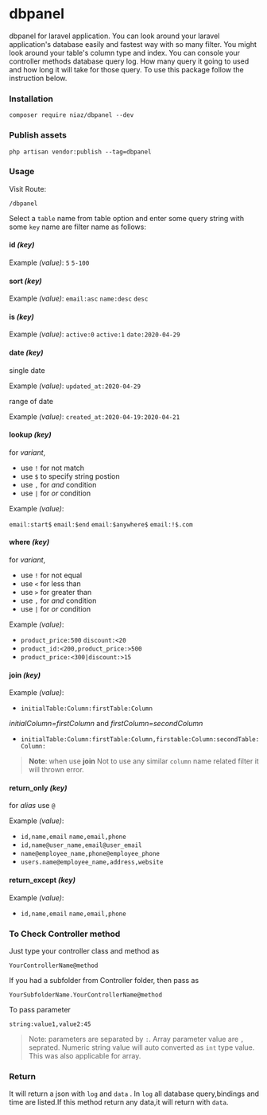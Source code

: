 # dbpanel

dbpanel for laravel application. You can look around your laravel application's database easily and fastest way with so many filter. You might look around your table's column type and index. You can console your controller methods database query log. How many query it going to used and how long it will take for those query. To use this package follow the instruction below.

### Installation

```
composer require niaz/dbpanel --dev
```
### Publish assets
```
php artisan vendor:publish --tag=dbpanel
```
### Usage

Visit Route:

```
/dbpanel
```
Select a `table` name from table option and enter some query string with some `key` name are filter name as follows:

#### id *(key)*

Example *(value)*: `5` `5-100`

#### sort *(key)*

Example *(value)*: `email:asc` `name:desc`  `desc`

#### is *(key)*

Example *(value)*: `active:0` `active:1`  `date:2020-04-29`

#### date *(key)*

single date

Example *(value)*: `updated_at:2020-04-29`

range of date

Example *(value)*: `created_at:2020-04-19:2020-04-21`

#### lookup *(key)*

for *variant*,

+ use `!` for not match
+ use `$` to specify string postion
+ use `,` for *and* condition
+ use `|` for *or* condition

Example *(value)*:

`email:start$` `email:$end` `email:$anywhere$` `email:!$.com` 

#### where *(key)*
for *variant*,

+ use `!` for not equal
+ use `<` for less than
+ use `>` for greater than
+ use `,` for *and* condition
+ use `|` for *or* condition

Example *(value)*:

+ `product_price:500` `discount:<20` 
+ `product_id:<200,product_price:>500`
+ `product_price:<300|discount:>15`

#### join *(key)*

Example *(value)*:

+ `initialTable:Column:firstTable:Column`

*initialColumn=firstColumn* and *firstColumn=secondColumn*

+ `initialTable:Column:firstTable:Column,firstable:Column:secondTable:Column:`

> **Note**: when use **join** Not to use any similar `column` name related filter
> it will thrown error.

#### return_only *(key)*

for *alias* use `@`

Example *(value)*:

+ `id,name,email` `name,email,phone`
+ `id,name@user_name,email@user_email`
+ `name@employee_name,phone@employee_phone`
+ `users.name@employee_name,address,website`

#### return_except *(key)*

Example *(value)*:
+ `id,name,email` `name,email,phone`

### To Check Controller method

Just type your controller class and method as 

```
YourControllerName@method
```

If you had a subfolder from Controller folder, then pass as

```
YourSubfolderName.YourControllerName@method
```

To pass parameter

```
string:value1,value2:45
```

> Note: parameters are separated by `:`. Array parameter value are `,` seprated. Numeric string value will auto converted as `int` type value. This was also applicable for array.

### Return

It will return a json with `log` and `data` . In `log` all database query,bindings and time are listed.If this method return any data,it will return with `data`.

